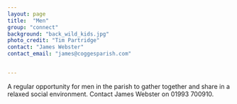 ```yaml
---
layout: page
title:  "Men"
group: "connect"
background: "back_wild_kids.jpg"
photo_credit: "Tim Partridge"
contact: "James Webster"
contact_email: "james@coggesparish.com"


---
```


A regular opportunity for men in the parish to gather together and share in a relaxed social environment. Contact James Webster on 01993 700910.